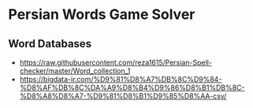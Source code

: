 # Persian Words Game Solver

## Word Databases
- https://raw.githubusercontent.com/reza1615/Persian-Spell-checker/master/Word_collection_1
- https://bigdata-ir.com/%D9%81%D8%A7%DB%8C%D9%84-%D8%AF%DB%8C%DA%A9%D8%B4%D9%86%D8%B1%DB%8C-%D8%A8%D8%A7-%D9%81%D8%B1%D9%85%D8%AA-csv/